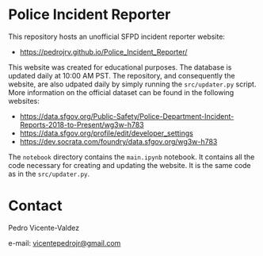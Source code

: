 # Police Incident Reporter

This repository hosts an unofficial SFPD incident reporter website:

- https://pedrojrv.github.io/Police_Incident_Reporter/

This website was created for educational purposes. The database is updated daily at 10:00 AM PST. The repository, and consequently the website, are also udpated daily by simply running the `src/updater.py` script. More information on the official dataset can be found in the following websites:

- https://data.sfgov.org/Public-Safety/Police-Department-Incident-Reports-2018-to-Present/wg3w-h783
- https://data.sfgov.org/profile/edit/developer_settings
- https://dev.socrata.com/foundry/data.sfgov.org/wg3w-h783

The `notebook` directory contains the `main.ipynb` notebook. It contains all the code necessary for creating and updating the website. It is the same code as in the `src/updater.py`. 

# Contact

Pedro Vicente-Valdez

e-mail: vicentepedrojr@gmail.com

